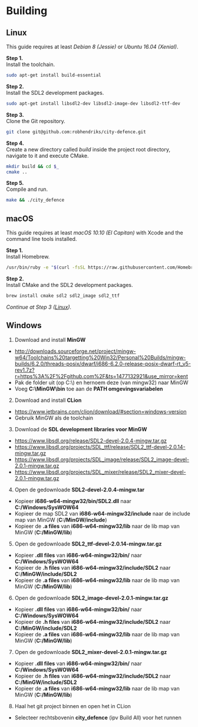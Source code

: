 # Building

## Linux

This guide requires at least *Debian 8 (Jessie)* or *Ubuntu 16.04 (Xenial)*.

**Step 1.**  
Install the toolchain.

```sh
sudo apt-get install build-essential
```

**Step 2.**  
Install the SDL2 development packages.

```sh
sudo apt-get install libsdl2-dev libsdl2-image-dev libsdl2-ttf-dev
```

**Step 3.**  
Clone the Git repository.

```sh
git clone git@github.com:robhendriks/city-defence.git
```

**Step 4.**  
Create a new directory called *build* inside the project root directory, navigate to it and execute CMake.

```sh
mkdir build && cd $_
cmake ..
```

**Step 5.**  
Compile and run.

```sh
make && ./city_defence
```

## macOS

This guide requires at least *macOS 10.10 (El Capitan)* with Xcode and the command line tools installed. 

**Step 1.**  
Install Homebrew.

```sh
/usr/bin/ruby -e "$(curl -fsSL https://raw.githubusercontent.com/Homebrew/install/master/install)"
```

**Step 2.**  
Install CMake and the SDL2 development packages.

```sh
brew install cmake sdl2 sdl2_image sdl2_ttf
```

*Continue at Step 3 ([Linux](#linux)).*


## Windows

1. Download and install **MinGW**
  * http://downloads.sourceforge.net/project/mingw-w64/Toolchains%20targetting%20Win32/Personal%20Builds/mingw-builds/6.2.0/threads-posix/dwarf/i686-6.2.0-release-posix-dwarf-rt_v5-rev1.7z?r=https%3A%2F%2Fgithub.com%2F&ts=1477132921&use_mirror=kent
  * Pak de folder uit (op C:\\) en hernoem deze (van mingw32) naar MinGW
  * Voeg **C:\MinGW\bin** toe aan de **PATH omgevingsvariabelen**
2. Download and install **CLion**
  * https://www.jetbrains.com/clion/download/#section=windows-version
  * Gebruik MinGW als de toolchain
3. Download de **SDL development libraries voor MinGW**
  * https://www.libsdl.org/release/SDL2-devel-2.0.4-mingw.tar.gz
  * https://www.libsdl.org/projects/SDL_ttf/release/SDL2_ttf-devel-2.0.14-mingw.tar.gz
  * https://www.libsdl.org/projects/SDL_image/release/SDL2_image-devel-2.0.1-mingw.tar.gz
  * https://www.libsdl.org/projects/SDL_mixer/release/SDL2_mixer-devel-2.0.1-mingw.tar.gz
4. Open de gedownloade **SDL2-devel-2.0.4-mingw.tar**
  * Kopieer **i686-w64-mingw32/bin/SDL2.dll** naar **C:/Windows/SysWOW64**
  * Kopieer de map SDL2 van **i686-w64-mingw32/include** naar de include map van MinGW (**C:/MinGW/include**)
  * Kopieer de **.a files** van **i686-w64-mingw32/lib** naar de lib map van MinGW (**C:/MinGW/lib**)
5. Open de gedownloade **SDL2_ttf-devel-2.0.14-mingw.tar.gz**
  * Kopieer **.dll files** van **i686-w64-mingw32/bin/** naar **C:/Windows/SysWOW64**
  * Kopieer de **.h files** van **i686-w64-mingw32/include/SDL2** naar **C:/MinGW/include/SDL2**
  * Kopieer de **.a files** van **i686-w64-mingw32/lib** naar de lib map van MinGW (**C:/MinGW/lib**)
6. Open de gedownloade **SDL2_image-devel-2.0.1-mingw.tar.gz**
  * Kopieer **.dll files** van **i686-w64-mingw32/bin/** naar **C:/Windows/SysWOW64**
  * Kopieer de **.h files** van **i686-w64-mingw32/include/SDL2** naar **C:/MinGW/include/SDL2**
  * Kopieer de **.a files** van **i686-w64-mingw32/lib** naar de lib map van MinGW (**C:/MinGW/lib**)
7. Open de gedownloade **SDL2_mixer-devel-2.0.1-mingw.tar.gz**
  * Kopieer **.dll files** van **i686-w64-mingw32/bin/** naar **C:/Windows/SysWOW64**
  * Kopieer de **.h files** van **i686-w64-mingw32/include/SDL2** naar **C:/MinGW/include/SDL2**
  * Kopieer de **.a files** van **i686-w64-mingw32/lib** naar de lib map van MinGW (**C:/MinGW/lib**)
8. Haal het git project binnen en open het in CLion
  * Selecteer rechtsbovenin **city_defence** (ipv Build All) voor het runnen
